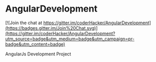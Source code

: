 AngularDevelopment
==================

[![Join the chat at https://gitter.im/coderHacker/AngularDevelopment](https://badges.gitter.im/Join%20Chat.svg)](https://gitter.im/coderHacker/AngularDevelopment?utm_source=badge&utm_medium=badge&utm_campaign=pr-badge&utm_content=badge)

AngularJs Development Project
